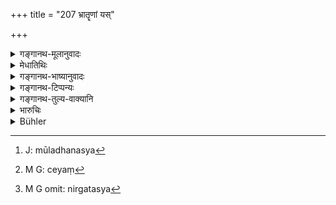 +++
title = "207 भ्रातॄणां यस्"

+++

<details><summary>गङ्गानथ-मूलानुवादः</summary>

Among brothers, if any one, being quite competent through his own profession, does not desire the property, he shall be debarred from his share, after a little has been given to him by way of maintenance.—(207)
</details>

<details><summary>मेधातिथिः</summary>

ये भ्रातरः सह वसन्ति विद्यमानपितृधनाश् च कृष्यादिना व्यवहरन्ति तेषां यद्य् एको न व्यवहरेत् तस्येयं निर्भाज्यता पठ्यते । **स निर्भाज्यः स्वका अंशाद्** इति । भागान् नेतव्यो ऽपसारयितव्यः । **स्वकाद् अंशाद्** यावद् अधिकं तदीयाद् धनाद् व्यवहारेणोत्पन्नं तत् तस्य न दातव्यम्, न तु मूलस्य[^५४३] पैतृकस्य निषेधः । तत्रापि न सर्वेण सर्वं निर्भाज्यम्, किंचिद् अन्योपजीवनं क्लेशफलम् आत्मनो गृहीत्वा शिष्टम् अस्मै दातव्यम् । 


[^५४३]:
     J: mūladhanasya

- अथ वा **निर्भाज्यः** पृथक् कार्यः सह वस्तुं न देयम्[^५४४] । कदाचिद् उत्तरकालशक्तिसाधारण्येन धनेनार्जितत्वात् समांशता । तत्र भागकल्पना नारदेन दर्शिता । तत्र वचनेनोद्गतस्य निर्गतस्य[^५४५] भूयान् भागो गृह्यते ऽनुक्तस्य स्वल्प इति ॥ ९.२०७ ॥


[^५४५]:
     M G omit: nirgatasya


[^५४४]:
     M G: ceyaṃ
</details>

<details><summary>गङ्गानथ-भाष्यानुवादः</summary>

When several brothers are living together, and jointly manage their ancestral properly by cultivation and other means, if any one of them does not help in the management,—it is the debarring of such a brother that is declared here.

‘*He shall* *be debarred*’— set aside—‘*from his share*’ in the nett profits of the estate. These profits shall not he given to the said brother; he however is not to be debarred from the main ancestral estate. But the profits also shall not be wholly taken away from him; a part of his share of the profits shall be taken by the others, in exchange for their own labour, and the remainder shall he given to him ‘by *way of maintenance*.’

Or ‘*nirbhājyaḥ*’ may mean ‘shall he separated,’ ‘not allowed to live jointly.’ Because, it is just possible that after some time ho may acquire more property and become entitled to an equal share (?) In such a case what the allotment of shares shall be has been indicated by Nārada, whose declaration shows that the man is to have a larger share in the property named, and only a small share in what is not. so named. (?)—(207)
</details>

<details><summary>गङ्गानथ-टिप्पन्यः</summary>

This verse is quoted in *Aparārka* (p. 720), which explains ‘*Svakād
aṃśāt*’ as ‘from the property acquired by the brothers’;—in
*Smṛtitattva* II (p. 171), in the sense that one, who, by reason of his
own capacity (to earn) is not desirous of any share in the ancestral
property, shall be given some such tiling as a seer of rice, and be
separated from the family, as a safeguard against trouble arising from
his sons and descendants;—and by Jīmūtavāhana (*Dāyabhāga*, p. 110).
</details>

<details><summary>गङ्गानथ-तुल्य-वाक्यानि</summary>

**(verses 9.204-208)  
**

See Comparative notes for [Verse
9.204].
</details>

<details><summary>भारुचिः</summary>

अददताम् अपि तु नैव विरोधो ऽस्ति ॥ ९.२०७ ॥
</details>

<details><summary>Bühler</summary>

207	But if one of the brothers, being able (to maintain himself) by his own occupation, does not desire (a share of the family) property, he may be made separate (by the others) receiving a trifle out of his share to live upon.
</details>
